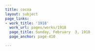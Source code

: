 ```yaml
---
title: cocoa
layout: subject
page_links:
- work_title: '1918'
  work_url: pages/works/1918
  page_title: Sunday, February  3, 1918
  page_anchor: page-410

---
```

